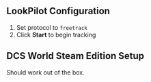 ## LookPilot Configuration
1. Set protocol to `freetrack`
2. Click **Start** to begin tracking

## DCS World Steam Edition Setup
Should work out of the box. 